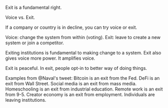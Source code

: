 Exit is a fundamental right. 

Voice vs. Exit. 

If a company or country is in decline, you can try voice or exit. 

Voice: change the system from within (voting). 
Exit: leave to create a new system or join a competitor. 

Exiting institutions is fundamental to making change to a system. Exit also gives voice more power. It amplifies voice. 

Exit is peaceful. In exit, people opt-in to better way of doing things. 


Examples from @Naval's tweet: 
Bitcoin is an exit from the Fed.
DeFi is an exit from Wall Street.
Social media is an exit from mass media.
Homeschooling is an exit from industrial education.
Remote work is an exit from 9-5.
Creator economy is an exit from employment.
Individuals are leaving institutions.
